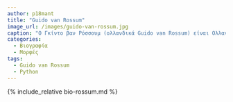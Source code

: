 ```yaml
---
author: p18mant
title: "Guido van Rossum"
image_url: /images/guido-van-rossum.jpg
caption: "Ο Γκίντο βαν Ρόσσουμ (ολλανδικά Guido van Rossum) είναι Ολλανδός προγραμματιστής κυρίως γνωστός ως ο δημιουργός της γλώσσας προγραμματισμού Python. Πρωτοστατούσε στην κοινότητα της Python μέχρι τον Ιούλιο του 2018, οπότε και αποσύρθηκε από την ενεργό δράση."
categories:
  - Βιογραφία
  - Μορφές
tags:
  - Guido van Rossum
  - Python
---
```


{% include_relative bio-rossum.md %}

